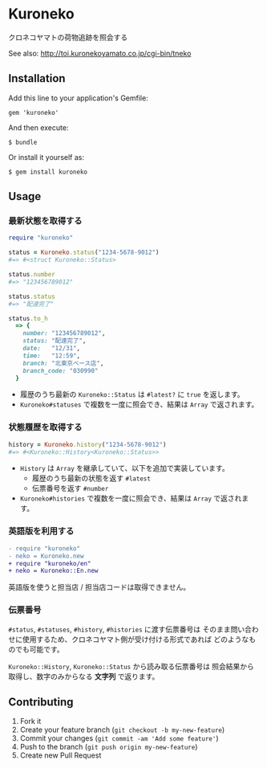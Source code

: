 # Kuroneko

クロネコヤマトの荷物追跡を照会する

See also: http://toi.kuronekoyamato.co.jp/cgi-bin/tneko

## Installation

Add this line to your application's Gemfile:

    gem 'kuroneko'

And then execute:

    $ bundle

Or install it yourself as:

    $ gem install kuroneko

## Usage

### 最新状態を取得する

``` ruby
require "kuroneko"

status = Kuroneko.status("1234-5678-9012")
#=> #<struct Kuroneko::Status>

status.number
#=> "123456789012"

status.status
#=> "配達完了"

status.to_h
  => {
    number: "123456789012",
    status: "配達完了",
    date:   "12/31",
    time:   "12:59",
    branch: "北東京ベース店",
    branch_code: "030990"
  }
```

- 履歴のうち最新の `Kuroneko::Status` は `#latest?` に `true` を返します。
- `Kuroneko#statuses` で複数を一度に照会でき、結果は `Array` で返されます。

### 状態履歴を取得する

``` ruby
history = Kuroneko.history("1234-5678-9012")
#=> #<Kuroneko::History<Kuroneko::Status>>
```

- `History` は `Array` を継承していて、以下を追加で実装しています。
    - 履歴のうち最新の状態を返す `#latest`
    - 伝票番号を返す `#number`
- `Kuroneko#histories` で複数を一度に照会でき、結果は `Array` で返されます。

### 英語版を利用する

``` diff
- require "kuroneko"
- neko = Kuroneko.new
+ require "kuroneko/en"
+ neko = Kuroneko::En.new
```

英語版を使うと担当店 / 担当店コードは取得できません。

### 伝票番号

`#status`, `#statuses`, `#history`, `#histories` に渡す伝票番号は
そのまま問い合わせに使用するため、クロネコヤマト側が受け付ける形式であれば
どのようなものでも可能です。

`Kuroneko::History`, `Kuroneko::Status` から読み取る伝票番号は
照会結果から取得し、数字のみからなる __文字列__ で返ります。

## Contributing

1. Fork it
2. Create your feature branch (`git checkout -b my-new-feature`)
3. Commit your changes (`git commit -am 'Add some feature'`)
4. Push to the branch (`git push origin my-new-feature`)
5. Create new Pull Request
